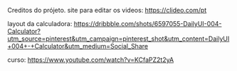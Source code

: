 Creditos do prójeto.
site para editar os videos: https://clideo.com/pt

layout da calculadora: https://dribbble.com/shots/6597055-DailyUI-004-Calculator?utm_source=pinterest&utm_campaign=pinterest_shot&utm_content=DailyUI+004+-+Calculator&utm_medium=Social_Share

curso: https://www.youtube.com/watch?v=KCfaPZ2t2yA